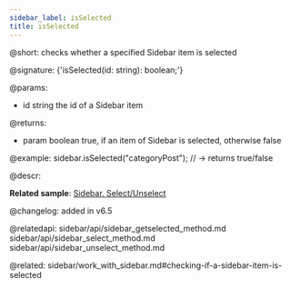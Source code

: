```yaml
---
sidebar_label: isSelected
title: isSelected
---          
```


@short: checks whether a specified Sidebar item is selected

@signature: {'isSelected(id: string): boolean;'}

@params:
- id    string      the id of a Sidebar item

@returns:
- param     boolean     true, if an item of Sidebar is selected, otherwise false

@example:
sidebar.isSelected("categoryPost"); // -> returns true/false



@descr:

**Related sample**: [Sidebar. Select/Unselect](https://snippet.dhtmlx.com/3odod5v1)

@changelog: added in v6.5

@relatedapi: 
sidebar/api/sidebar_getselected_method.md
sidebar/api/sidebar_select_method.md
sidebar/api/sidebar_unselect_method.md

@related: sidebar/work_with_sidebar.md#checking-if-a-sidebar-item-is-selected
